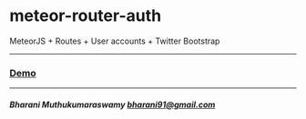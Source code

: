 meteor-router-auth
==================

MeteorJS + Routes + User accounts + Twitter Bootstrap

--------------

### [Demo](http://router-auth.meteor.com/)

--------------


##### Bharani Muthukumaraswamy <bharani91@gmail.com>